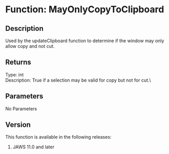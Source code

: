# Function: MayOnlyCopyToClipboard

## Description

Used by the updateClipboard function to determine if the window may only
allow copy and not cut.

## Returns

Type: int\
Description: True if a selection may be valid for copy but not for cut.\

## Parameters

No Parameters

## Version

This function is available in the following releases:

1.  JAWS 11.0 and later
